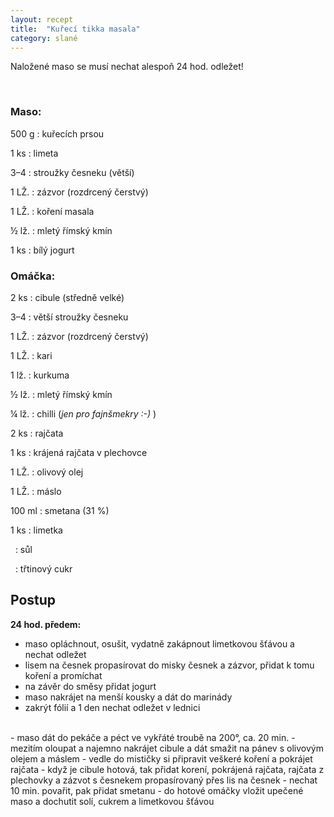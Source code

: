 ```yaml
---
layout: recept
title:  "Kuřecí tikka masala"
category: slané
---
```


Naložené maso se musí nechat alespoň 24 hod. odležet!

<br>

<div class="ingredience" markdown="1">

### Maso: 

500 g
: kuřecích prsou

1 ks
: limeta

3–4
: stroužky česneku (větší)

1 LŽ.
: zázvor (rozdrcený čerstvý)

1 LŽ.
: koření masala

½ lž.
: mletý římský kmín

1 ks
: bílý jogurt

### Omáčka:

2 ks
: cibule (středně velké)

3–4
: větší stroužky česneku

1 LŽ.
: zázvor (rozdrcený čerstvý)

1 LŽ.
: kari

1 lž.
: kurkuma

½ lž.
: mletý římský kmín

¼ lž.
: chilli (*jen pro fajnšmekry :-)* )

2 ks
: rajčata

1 ks
: krájená rajčata v plechovce

1 LŽ.
: olivový olej

1 LŽ.
: máslo

100 ml
: smetana (31 %)

1 ks
: limetka

&nbsp;
: sůl

&nbsp;
: třtinový cukr

</div>

## Postup

<div class="postup" markdown="1">  

**24 hod. předem:**
- maso opláchnout, osušit, vydatně zakápnout limetkovou šťávou a nechat odležet
- lisem na česnek propasírovat do misky česnek a zázvor, přidat k tomu koření a promíchat
- na závěr do směsy přidat jogurt
- maso nakrájet na menší kousky a dát do marinády
- zakrýt fólií a 1 den nechat odležet v lednici
<br>
- maso dát do pekáče a péct ve vykřáté troubě na 200°, ca. 20 min.
- mezitím oloupat a najemno nakrájet cibule a dát smažit na pánev s olivovým olejem a máslem
- vedle do mističky si připravit veškeré koření a pokrájet rajčata
- když je cibule hotová, tak přidat korení, pokrájená rajčata, rajčata z plechovky a zázvot s česnekem propasírovaný přes lis na česnek
- nechat 10 min. povařit, pak přidat smetanu
- do hotové omáčky vložit upečené maso a dochutit solí, cukrem a limetkovou šťávou
     
</div>
